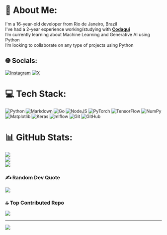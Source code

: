 # 💫 About Me:
I'm a 16-year-old developer from Rio de Janeiro, Brazil<br>I've had a 2-year experience working/studying with [**Codaqui**](https://codaqui.dev)<br>I’m currently learning about Machine Learning and Generative AI using Python<br>I’m looking to collaborate on any type of projects using Python


## 🌐 Socials:
[![Instagram](https://img.shields.io/badge/Instagram-%23E4405F.svg?logo=Instagram&logoColor=white)](https://instagram.com/@pcvaranda) [![X](https://img.shields.io/badge/X-black.svg?logo=X&logoColor=white)](https://x.com/@pcvaranda) 

# 💻 Tech Stack:
![Python](https://img.shields.io/badge/python-3670A0?style=for-the-badge&logo=python&logoColor=ffdd54) ![Markdown](https://img.shields.io/badge/markdown-%23000000.svg?style=for-the-badge&logo=markdown&logoColor=white) ![Go](https://img.shields.io/badge/go-%2300ADD8.svg?style=for-the-badge&logo=go&logoColor=white) ![NodeJS](https://img.shields.io/badge/node.js-6DA55F?style=for-the-badge&logo=node.js&logoColor=white) ![PyTorch](https://img.shields.io/badge/PyTorch-%23EE4C2C.svg?style=for-the-badge&logo=PyTorch&logoColor=white) ![TensorFlow](https://img.shields.io/badge/TensorFlow-%23FF6F00.svg?style=for-the-badge&logo=TensorFlow&logoColor=white) ![NumPy](https://img.shields.io/badge/numpy-%23013243.svg?style=for-the-badge&logo=numpy&logoColor=white) ![Matplotlib](https://img.shields.io/badge/Matplotlib-%23ffffff.svg?style=for-the-badge&logo=Matplotlib&logoColor=black) ![Keras](https://img.shields.io/badge/Keras-%23D00000.svg?style=for-the-badge&logo=Keras&logoColor=white) ![mlflow](https://img.shields.io/badge/mlflow-%23d9ead3.svg?style=for-the-badge&logo=numpy&logoColor=blue) ![Git](https://img.shields.io/badge/git-%23F05033.svg?style=for-the-badge&logo=git&logoColor=white) ![GitHub](https://img.shields.io/badge/github-%23121011.svg?style=for-the-badge&logo=github&logoColor=white)
# 📊 GitHub Stats:
![](https://github-readme-stats.vercel.app/api?username=pedrocvaranda&theme=dark&hide_border=false&include_all_commits=true&count_private=false)<br/>
![](https://nirzak-streak-stats.vercel.app/?user=pedrocvaranda&theme=dark&hide_border=false)<br/>
![](https://github-readme-stats.vercel.app/api/top-langs/?username=pedrocvaranda&theme=dark&hide_border=false&include_all_commits=true&count_private=false&layout=compact)

### ✍️ Random Dev Quote
![](https://quotes-github-readme.vercel.app/api?type=horizontal&theme=radical)

### 🔝 Top Contributed Repo
![](https://github-contributor-stats.vercel.app/api?username=pedrocvaranda&limit=5&theme=dark&combine_all_yearly_contributions=true)

---
[![](https://visitcount.itsvg.in/api?id=pedrocvaranda&icon=0&color=0)](https://visitcount.itsvg.in)

<!-- Proudly created with GPRM ( https://gprm.itsvg.in ) -->
